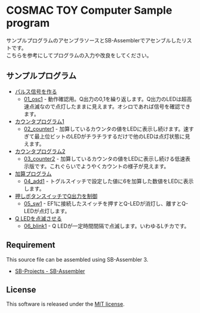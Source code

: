 # COSMAC TOY Computer Sample program

サンプルプログラムのアセンブラソースとSB-Assemblerでアセンブルしたリストです。  
こちらを参考にしてプログラムの入力や改良をしてください。

## サンプルプログラム

* [パルス信号を作る](01_osc1/README.md)
    * [01_osc1](01_osc1) - 動作確認用。Q出力の0,1を繰り返します。Q出力のLEDは超高速点滅なので点灯したままに見えます。オシロであれば信号を確認できます。
* [カウンタプログラム1](02_counter1/README.md)
    * [02_counter1](02_counter1) - 加算しているカウンタの値をLEDに表示し続けます。速すぎて最上位ビットのLEDがチラチラするだけで他のLEDは点灯状態に見えます。
* [カウンタプログラム2](03_counter2/README.md)
    * [03_counter2](03_counter2) - 加算しているカウンタの値をLEDに表示し続ける低速表示版です。これぐらいでようやくカウントの様子が見えます。
* [加算プログラム](04_add1/README.md)
    * [04_add1](04_add1) - トグルスイッチで設定した値に6を加算した数値をLEDに表示します。
* [押しボタンスイッチでQ出力を制御](05_sw1/README.md)
    * [05_sw1](05_sw1) - EF1に接続したスイッチを押すとQ-LEDが消灯し、離すとQ-LEDが点灯します。
* [Q LEDを点滅させる](06_blink1/README.md)
    * [06_blink1](06_blink1) - Q LEDが一定時間間隔で点滅します。いわゆるLチカです。

## Requirement

This source file can be assembled using SB-Assembler 3.
* [SB-Projects - SB-Assembler](https://www.sbprojects.net/sbasm/)

## License

This software is released under the [MIT license](https://en.wikipedia.org/wiki/MIT_License).